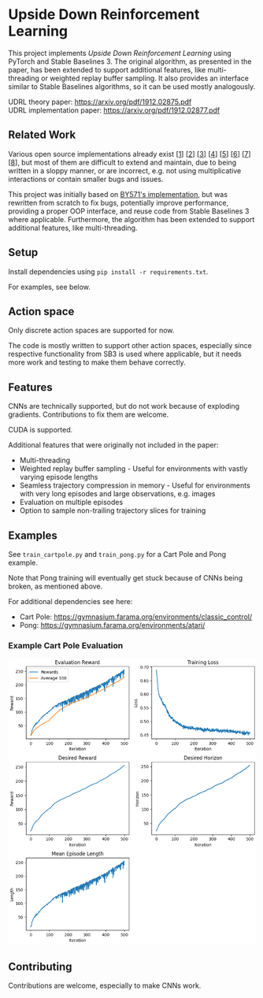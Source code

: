 # Upside Down Reinforcement Learning

This project implements *Upside Down Reinforcement Learning* using PyTorch and Stable Baselines 3.
The original algorithm, as presented in the paper, has been extended to support additional features,
like multi-threading or weighted replay buffer sampling.
It also provides an interface similar to Stable Baselines algorithms, so it can be used mostly
analogously.

UDRL theory paper: <https://arxiv.org/pdf/1912.02875.pdf><br/>
UDRL implementation paper: <https://arxiv.org/pdf/1912.02877.pdf>


## Related Work

Various open source implementations already exist
[[1](https://github.com/BY571/Upside-Down-Reinforcement-Learning)]
[[2](https://github.com/drozzy/upsidedown)]
[[3](https://jscriptcoder.github.io/upside-down-rl/Upside-Down_RL.html)]
[[4](https://github.com/haron1100/Upside-Down-Reinforcement-Learning)]
[[5](https://github.com/bprabhakar/upside-down-reinforcement-learning)]
[[6](https://github.com/kage08/UDRL)]
[[7](https://github.com/parthchadha/upsideDownRL)]
[[8](https://github.com/AI-Core/Reinforcement-Learning)],
but most of them are difficult to extend and maintain, due to being written in a sloppy manner,
or are incorrect, e.g. not using multiplicative interactions or contain smaller bugs and issues.

This project was initially based on [BY571's implementation](https://github.com/BY571/Upside-Down-Reinforcement-Learning),
but was rewritten from scratch to fix bugs, potentially improve performance, providing a proper OOP
interface, and reuse code from Stable Baselines 3 where applicable.
Furthermore, the algorithm has been extended to support additional features, like multi-threading.


## Setup

Install dependencies using `pip install -r requirements.txt`.

For examples, see below.

## Action space

Only discrete action spaces are supported for now.

The code is mostly written to support other action spaces, especially since respective functionality
from SB3 is used where applicable, but it needs more work and testing to make them behave correctly.


## Features

CNNs are technically supported, but do not work because of exploding gradients.
Contributions to fix them are welcome.

CUDA is supported.

Additional features that were originally not included in the paper:

- Multi-threading
- Weighted replay buffer sampling - Useful for environments with vastly varying episode lengths
- Seamless trajectory compression in memory - Useful for environments with very long episodes and large
  observations, e.g. images
- Evaluation on multiple episodes
- Option to sample non-trailing trajectory slices for training


## Examples

See `train_cartpole.py` and `train_pong.py` for a Cart Pole and Pong example.

Note that Pong training will eventually get stuck because of CNNs being broken, as mentioned above.

For additional dependencies see here:
* Cart Pole: <https://gymnasium.farama.org/environments/classic_control/>
* Pong: <https://gymnasium.farama.org/environments/atari/>

### Example Cart Pole Evaluation

![](./cartpole_stats.png)


## Contributing

Contributions are welcome, especially to make CNNs work.
